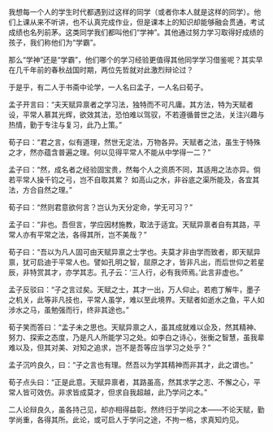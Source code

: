 我想每一个人的学生时代都遇到过这样的同学（或者你本人就是这样的同学）。他们上课从来不听讲，也不认真完成作业，但是课本上的知识却能够融会贯通，考试成绩也名列前茅。这类同学我们都叫他们“学神”。其他通过努力学习取得好成绩的孩子，我们称他们为“学霸”。

那么“学神”还是“学霸”，他们哪个的学习经验更值得其他同学学习借鉴呢？其实早在几千年前的春秋战国时期，两位先哲就对此激烈辩论过？

于是乎，有二人于书斋中论学，一人名曰孟子，一人名曰荀子。

孟子开言曰：“夫天赋异禀者之学习法，独特而不可凡庸。其方法，特为天赋者设，平常人慕其光辉，欲效其法，恐怕难以驾驭，不若遵循普世之法，关注兴趣与热情，勤于专注与复习，此乃上策。”

荀子曰：“君之言，似有道理，然世无定法，万物各异。天赋者之法，虽生于特殊之才，然亦蕴含普遍之理。何以见得平常人不能从中学得一二？”

孟子曰：“然，成名者之经验固宝贵，然每个人之资质不同，其适用之法亦异。倘若平常人操千钧之弓，岂不自取其累？ 如高山之水，非谷底之渠所能及，各宜其法，方合自然之理。”

荀子曰：“然则君意欲何言？岂认为天分定命，学无可习？”

孟子曰：“非也。吾但言，学应因材施教，取法于适宜。天赋异禀者自有其路，平常人亦有平常之法，各得其所，岂不美哉？”

荀子曰：“吾以为凡人固可由天赋异禀之士学也。夫莫才非由学而致者，即天赋异禀，犹可启迪于平常人也。譬如孔明之智，屈原之才，皆非凡出，而后世仰之若星辰，非特赏其才，亦学其志。孔子云：‘三人行，必有我师焉。’此言非虚也。”

孟子反驳曰：“子之言过矣。天赋之士，其才一出，万人仰止。若庖丁解牛，墨子之机关，此等非凡技也，平常人虽学，难以至此境界。天赋者如逝水之鱼，平人如涉水之马，虽勉强而行，终非其途也。”

荀子笑而答曰：“孟子未之思也。天赋异禀之人，虽其成就难以企及，然其精神、努力、探索之态度，乃是凡人所能学习之处。如李白之诗心，张衡之智慧，虽我辈难以及，但其对美、对知之追求，岂不是吾等应当学习之处乎？”

孟子沉吟良久，曰：“子之言也有理。然吾以为学其精神而非其才，此之谓也。”

荀子点头曰：“正是此意。天赋异禀者，其路虽高，然其求学之志、不懈之心，平常人皆可效仿。非求皆成莫才，但求自我超越，此乃学问之本。”

二人论辩良久，虽各持己见，却亦相得益彰。然终归于学问之本——不论天赋，勤学尚重，各得其所。此论，或可启人于学问之途，不拘一格，求真知灼见。